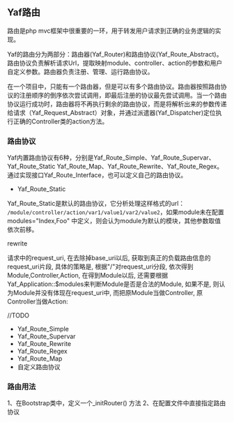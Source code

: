 ## Yaf路由

路由是php mvc框架中很重要的一环，用于转发用户请求到正确的业务逻辑的实现。

Yaf的路由分为两部分：路由器(Yaf_Router)和路由协议(Yaf_Route_Abstract)。路由协议负责解析请求Url，提取映射module、controller、action的参数和用户自定义参数。路由器负责注册、管理、运行路由协议。

在一个项目中，只能有一个路由器，但是可以有多个路由协议。路由器按照路由协议的注册顺序的倒序依次尝试调用，即最后注册的协议最先尝试调用。当一个路由协议运行成功时，路由器将不再执行剩余的路由协议，而是将解析出来的参数传递给请求（Yaf_Request_Abstract）对象，并通过派遣器(Yaf_Dispatcher)定位执行正确的Controller类的action方法。


### 路由协议

Yaf内置路由协议有6种，分别是Yaf_Route_Simple、Yaf_Route_Supervar、Yaf_Route_Static
Yaf_Route_Map、Yaf_Route_Rewrite、Yaf_Route_Regex。通过实现接口Yaf_Route_Interface，也可以定义自己的路由协议。

* Yaf_Route_Static

Yaf_Route_Static是默认的路由协议，它分析处理这样格式的url： `/module/controller/action/var1/value1/var2/value2`，如果module未在配置modules="Index,Foo" 中定义，则会认为module为默认的模块，其他参数取值依次前移。

rewrite


请求中的request_uri, 在去除掉base_uri以后, 获取到真正的负载路由信息的request_uri片段, 具体的策略是, 根据"/"对request_uri分段, 依次得到Module,Controller,Action, 在得到Module以后, 还需要根据Yaf_Application::$modules来判断Module是否是合法的Module, 如果不是, 则认为Module并没有体现在request_uri中, 而把原Module当做Controller, 原Controller当做Action:

//TODO

* Yaf_Route_Simple
* Yaf_Route_Supervar
* Yaf_Route_Rewrite
* Yaf_Route_Regex
* Yaf_Route_Map
* 自定义路由协议


### 路由用法

1、在Bootstrap类中，定义一个_initRouter() 方法
2、在配置文件中直接指定路由协议

